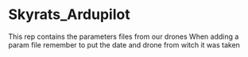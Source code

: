# Skyrats_Ardupilot
This rep contains the parameters files from our drones 
When adding a param file remember to put the date and drone from witch it was taken
